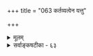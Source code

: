 +++
title = "063 कर्तव्यत्वेन यत्तु"

+++
<details><summary>मूलम्</summary>

कर्तव्यत्वेन यत्तु प्रमितिपरवशैः कल्पितं स्वेच्छया वा यच्चाकर्तव्यमेवं परिभवनपदं तत्प्रहाणग्रहौ स्तः ।  
स्वाचारद्यूतसंयत्प्रभृतिषु च तथा स्वीकृतेयं व्यवस्था नैनामीषद्वितण्डाऽप्यलमतिपतितुं साधनांशोज्झिताऽपि ॥ ६३ ॥
</details>

<details><summary>सर्वाङ्कषटीका - ६३</summary>

SISTE 

श्रीमन्त एत आचार्याः तत्काले खण्डनकारानुयायिभिः प्रवर्तितं क्रमं साक्षादेव पश्यन्तः तामव्यवस्थामपि शिक्षयितुं प्रयतन्ते - कर्तव्यत्वेनेत्यादिना । **प्रमितिपरवशैः** = प्रमाणाधीनैः सभ्यैः वादिप्रतिवादिभिः संप्रदायानुसारेण वा, **स्वेच्छया** = तत्कालानुरोधेन नूतनप्रक्रियया वा **कर्तव्यत्वेन** = अनुसर्तव्यत्वेन कथारंभ एव यत्तु नियमादिकं कल्पितम्, एवम् यच्च अकर्तव्यत्वेन कल्पितम्, अनयोरेव 'समयः' इति संज्ञा । **तत्प्रहाणग्रहौ** = तयोः कर्तव्यत्वेन, अकर्तव्यत्वेन चाङ्गीकृतयोः मध्ये कर्तव्यस्य प्रहाणम्, अकर्तव्यस्य ग्रहश्च **परिभवपदम्** = पराजयविषयौ स्तः भवत एव । पक्षद्वयस्यापि पराजयकारणत्वं समानमिति सूचनायैकवचनम् । एतावदपि यदि नानुस्रियते, तर्हि तस्य सभ्यतैव गलिता स्यात् । इयं व्यवस्था जल्पकथायामेवेति मन्तव्यम्, न तु वादकथायाम् । वादे जयपराजययोः, निग्रहस्य वा निषेधात् । सर्वजनसंमतेयं व्यवस्थेति प्रदर्शयति – **स्वाचारद्यूतसंयत्प्रभृतिषु** = स्वाचाराः तत्तत्कुलाचाराः, **द्यूतानि** = पणबन्धपूर्वकक्रीडाः प्रसिद्धाः, **संयत्** = तस्करादेः निगलस्थापनादि एतादृशेष्वपि लौकिकव्यवहारेषु, 'बद्धे कीलितसंमतौ' इत्यमरः । इयं व्यवस्था **'च** = कर्तव्यत्वाकर्तव्यत्वरूपव्यवस्था च **तथा** = सर्वैरनुसर्तव्यत्वेन **स्वीकृता** = सर्वैरप्यङ्गीकृता । कुलाचाराशादौ ग्रामाद्बहिः स्थापनादि तत्काले आसीत् । एवं द्यूतादावपि व्यवस्थास्सन्ति । एवं निगळस्थापनादावपि सर्वसंमता व्यवस्थास्सन्ति । लौकिककार्येष्वप्येवं व्यवस्थाया अवश्यं पालनीयत्वे, तत्त्वनिर्णयप्रधानकथासु परं कथं व्यवस्था न स्यात् ? 

TE 

287. 

609 

[निग्रहस्थानानि ] 

सद्दोषोक्त्या कथायां परपरिभवनं स्वोक्तहान्यादिनाम्ना 

तत्त्वाबोधस्य लिङ्गं विविधमकथयन्निग्रहस्थानमाप्ताः । 

तत्राचोद्यानुयोगं द्विविधमशकनासिद्धिभेदादवोचन् 

पूर्वो जातिः परस्तु च्छलमनृतवचः स्यादकालग्रहश्च ॥64॥ 



885 

ननु भोः ! इदं सर्वं वादजल्पयोरेव, न वितण्डायाम् । 'प्रतिपक्षस्थापनाहीनो वितण्डा' इत्येव किल लक्षणम् । अस्माकं स्वपक्ष एव नास्त्यन्यत् परपक्षनिराकरणादृते । अतो भवदुक्तं नास्माकमन्वेतीति चेत्, तत्राह - नैनामित्यादि । **साधनांशोज्झितापि** = स्वपक्षसाधनरूपांशवर्जितापि वितण्डा **एनाम्** = उक्तव्यवस्थाम् **अतिपतितुम्** = उल्लंघितुम् ईषदपि **नालम्** = न समर्था । 

अयमाशयः - ' स प्रतिपक्षस्थापनाहीनो वितण्डा' इति समग्रं सूत्रम् । ' **सः** = जल्पः” इति भाष्यम् । तेन जल्पे विद्यमानानि ' प्रमाणतर्कसाधनोपालंभः, सिद्धान्ताविरुद्धः, पञ्चावयवोपन्नः, पक्षप्रतिपक्षपरिग्रहः' इत्यादीनि विशेषणान्यत्रापि सन्त्येव । एवं सति परपक्षनिराकरणैकव्यग्रः, तदीयपक्षप्रश्नप्रसक्तौ 'वयं तु निर्गुणेऽनिर्वचनीये ब्रह्मणि भारं निक्षिप्य सुखमास्महे' इत्याद्युद्गारमात्रेण तृप्यन् स प्रामाणिकपण्डित एव न स्यादित्याशयः ॥ 

बौद्धागमानां वेदानां समं प्रामाण्यमुद्गिरन् । तदात्वे वैदिकत्वेन कथं ज्ञेयो भवेद्बुधैः ॥ 

तद्ग्रन्थं शतदूषणी च विबुधाः पश्यन्तु निर्मत्सराः मानामानविवेचनेऽतिचतुराः वेदप्रियाः पण्डिताः । विद्यारण्यमुनौ वदत्यपि हि तं श्रीशङ्करार्यैर्जितं हन्ताद्यापि न तं त्यजन्ति किल ते वैतण्डिकाग्रेसरम् ॥ ६३ ॥
</details>
